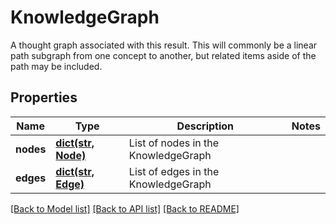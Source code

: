 # KnowledgeGraph

A thought graph associated with this result. This will commonly be a linear path subgraph from one concept to another, but related items aside of the path may be included.
## Properties
Name | Type | Description | Notes
------------ | ------------- | ------------- | -------------
**nodes** | [**dict(str, Node)**](Node.md) | List of nodes in the KnowledgeGraph | 
**edges** | [**dict(str, Edge)**](Edge.md) | List of edges in the KnowledgeGraph | 

[[Back to Model list]](../README.md#documentation-for-models) [[Back to API list]](../README.md#documentation-for-api-endpoints) [[Back to README]](../README.md)


